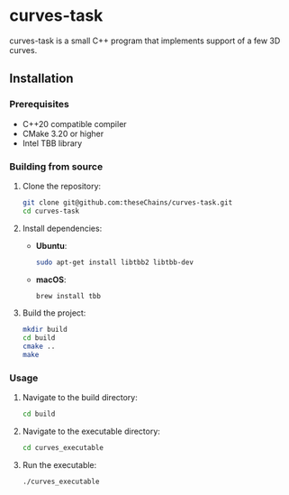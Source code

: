 # curves-task
curves-task is a small C++ program that implements support of a few 3D curves.

## Installation
### Prerequisites
- C++20 compatible compiler
- CMake 3.20 or higher
- Intel TBB library

### Building from source
1. Clone the repository:
    ```sh
    git clone git@github.com:theseChains/curves-task.git
    cd curves-task
    ```

2. Install dependencies:
    - **Ubuntu**:
        ```sh
        sudo apt-get install libtbb2 libtbb-dev
        ```
    - **macOS**:
        ```sh
        brew install tbb
        ```

3. Build the project:
    ```sh
    mkdir build
    cd build
    cmake ..
    make
    ```
    
### Usage

1. Navigate to the build directory:
    ```sh
    cd build
    ```
2. Navigate to the executable directory:
    ```sh
    cd curves_executable
    ```


3. Run the executable:
    ```sh
    ./curves_executable
    ```
